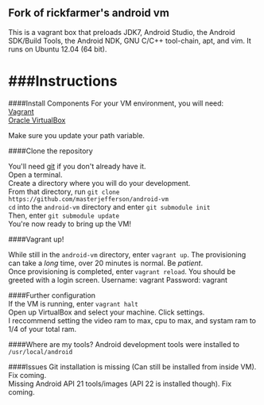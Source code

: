## Fork of rickfarmer's android vm

This is a vagrant box that preloads JDK7, Android Studio, the Android SDK/Build Tools, the Android NDK, GNU C/C++  tool-chain, apt, and vim. It runs on Ubuntu 12.04 (64 bit).

###Instructions
==============

####Install Components
For your VM environment, you will need:   
[Vagrant](https://www.vagrantup.com/downloads.html)   
[Oracle VirtualBox](https://www.virtualbox.org/wiki/Downloads)

Make sure you update your path variable.


####Clone the repository

You'll need [git](http://git-scm.com/) if you don't already have it.   
Open a terminal.       
Create a directory where you will do your development.      
From that directory, run `git clone https://github.com/masterjefferson/android-vm`      
`cd` into the `android-vm` directory and enter `git submodule init`      
Then, enter `git submodule update`      
You're now ready to bring up the VM!      

####Vagrant up!

While still in the `android-vm` directory, enter `vagrant up`.
The provisioning can take a *long* time, over 20 minutes is normal. Be *patient*.   
Once provisioning is completed, enter `vagrant reload`. You should be greeted with a login screen.
Username: vagrant Password: vagrant   

####Further configuration   
If the VM is running, enter `vagrant halt`    
Open up VirtualBox and select your machine. Click settings.   
I reccommend setting the video ram to max, cpu to max, and systam ram to 1/4 of your total ram.

####Where are my tools?
Android development tools were installed to `/usr/local/android`


####Issues
Git installation is missing (Can still be installed from inside VM). Fix coming.   
Missing Android API 21 tools/images (API 22 is installed though). Fix coming.



